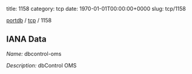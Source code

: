 title: 1158
category: tcp
date: 1970-01-01T00:00:00+0000
slug: tcp/1158

[portdb](/) / [tcp](/category/tcp.html) / 1158


## IANA Data

_Name:_ dbcontrol-oms

_Description:_ dbControl OMS


